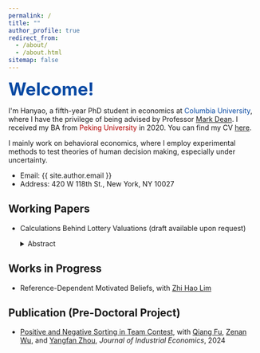 ```yaml
---
permalink: /
title: ""
author_profile: true
redirect_from: 
  - /about/
  - /about.html
sitemap: false
---
```


<span style="color:#0749a3; font-size: 35px;"><b>Welcome!</b></span>

I'm Hanyao, a fifth-year PhD student in economics at <span style="color:#0749a3;">Columbia University</span>, where I have the privilege of being advised by Professor <a href='https://www.columbia.edu/~md3405/'>Mark Dean</a>. I received my BA from <span style='color:#B10000'> Peking University</span> in 2020. You can find my CV <a href="../cv">here</a>.


I mainly work on behavioral economics, where I employ experimental methods to test theories of human decision making, especially under uncertainty.

- Email: {{ site.author.email }}
- Address: 420 W 118th St., New York, NY 10027


## Working Papers

- Calculations Behind Lottery Valuations (draft available upon request)<!-- , <a href="../files/cblv.pdf" target="_blank">pdf</a>-->
  <details>
  <summary>Abstract</summary>

    This paper introduces a novel experimental design tracking subjects’ calculations
    when valuing lotteries with a calculator. Subjects predominantly employ simple functional forms, primarily expected values or linear functions of monetary outcomes. The
    calculations exhibit remarkable within-subject stability alongside substantial between-subject heterogeneity. Calculations strongly predict risk attitudes: subjects calculating
    expected values exhibit near risk-neutrality, while others display extreme unresponsiveness to probability changes and are consistent with Tversky and Kahneman's (1992)
    fourfold pattern. Notably, these calculations also predict subjects’ valuations of deterministic mirrors (Oprea, 2024), as well as the lottery valuations when not provided with
    a calculator. Leveraging the calculation data, I examine the mechanisms behind the
    observed fourfold pattern and unresponsiveness by: (1) distinguishing implementation
    costs from misconceptions, finding evidence suggesting each is linked to different subject
    types, and (2) evaluating probability weighting and cognitive imprecision models against
    observed calculations.
  </details>

## Works in Progress
- Reference-Dependent Motivated Beliefs, with <a href='https://zhihao-lim.github.io/' target='_blank'>Zhi Hao Lim</a>

## Publication (Pre-Doctoral Project)
- <a href="https://onlinelibrary.wiley.com/doi/epdf/10.1111/joie.12381" target="_blank">Positive and Negative Sorting in Team Contest</a>, with <a href='https://www.qiangfueconomics.net/' target='_blank'>Qiang Fu</a>, <a href='https://www.zenanwu.com/' target='_blank'>Zenan Wu</a>, and <a href='https://sites.google.com/view/yangfanzhou/'  target='_blank'>Yangfan Zhou</a>, _Journal of Industrial Economics_, 2024
